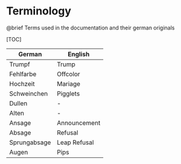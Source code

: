 # Terminology

@brief Terms used in the documentation and their german originals

[TOC]

German       | English
-------------|--------
Trumpf       | Trump
Fehlfarbe    | Offcolor
Hochzeit     | Mariage
Schweinchen  | Pigglets
Dullen       | -
Alten        | -
Ansage       | Announcement
Absage       | Refusal
Sprungabsage | Leap Refusal
Augen        | Pips